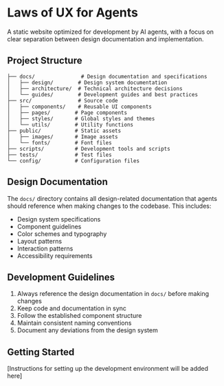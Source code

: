 # Laws of UX for Agents

A static website optimized for development by AI agents, with a focus on clear separation between design documentation and implementation.

## Project Structure

```
├── docs/               # Design documentation and specifications
│   ├── design/        # Design system documentation
│   ├── architecture/  # Technical architecture decisions
│   └── guides/        # Development guides and best practices
├── src/               # Source code
│   ├── components/    # Reusable UI components
│   ├── pages/        # Page components
│   ├── styles/       # Global styles and themes
│   └── utils/        # Utility functions
├── public/           # Static assets
│   ├── images/       # Image assets
│   └── fonts/        # Font files
├── scripts/          # Development tools and scripts
├── tests/            # Test files
└── config/           # Configuration files
```

## Design Documentation

The `docs/` directory contains all design-related documentation that agents should reference when making changes to the codebase. This includes:

- Design system specifications
- Component guidelines
- Color schemes and typography
- Layout patterns
- Interaction patterns
- Accessibility requirements

## Development Guidelines

1. Always reference the design documentation in `docs/` before making changes
2. Keep code and documentation in sync
3. Follow the established component structure
4. Maintain consistent naming conventions
5. Document any deviations from the design system

## Getting Started

[Instructions for setting up the development environment will be added here] 
